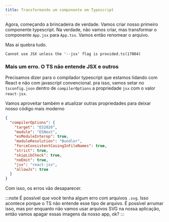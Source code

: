 ```yaml
---
title: Transformando um componente em Typescript
---
```


Agora, começando a brincadeira de verdade. Vamos criar nosso primeiro componente typescript. Na verdade, não vamos criar, mas transformar o componente `App.jsx` para `App.tsx`. Vamos então renomear o arquivo.

Mas aí quebra tudo.

```
Cannot use JSX unless the '--jsx' flag is provided.ts(17004)
```

### Mais um erro. O TS não entende JSX e outros

Precisamos dizer para o compilador typescript que estamos lidando com React e não com javascript convencional.
pra isso, vamos setar no `tsconfig.json` dentro de `compilerOptions` a propriedade `jsx` com o valor `react-jsx`.

Vamos aproveitar também e atualizar outras propriedades para deixar nosso código mais moderno

```json ins={3,4,6,11,12}
{
  "compilerOptions": {
    "target": "ES2020",
    "module": "ESNext",
    "esModuleInterop": true,
    "moduleResolution": "Bundler",
    "forceConsistentCasingInFileNames": true,
    "strict": true,
    "skipLibCheck": true,
    "noEmit": true,
    "jsx": "react-jsx",
    "allowJs": true
  }
}
```

Com isso, os erros vão desaparecer.

:::note
É possível que você tenha algum erro com arquivos `.svg`. Isso acontece porque o TS não entende esse tipo de arquivo. É possível arrumar isso, mas por enquanto não vamos usar arquivos SVG na nossa aplicação, então vamos apagar essas imagens da nosso app, ok?
:::
